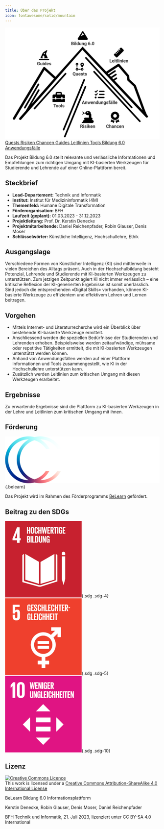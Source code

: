 ```yaml
---
title: Über das Projekt
icon: fontawesome/solid/mountain
---
```


<div class="overview">
        <img alt="" class="map" src="mountain.svg">
        <a class="" href="../quests/" style="left: 40.5%; top: 27.9%; cursor: pointer;">
         Quests
        </a>
        <a class="" href="../chancenrisiken/risiken" style="top: 72.8%; left: 45.8%; cursor: pointer;">
         Risiken
        </a>
        <a class="" href="../chancenrisiken/chancen" style="top: 73.1%; left: 63.6%; cursor: pointer;">
         Chancen
        </a>
        <a class="" href="../guides/" style="top: 18.2%; left: 17.9%; cursor: pointer;">
         Guides
        </a>
        <a class="" href="../leitlinien/" style="left: 65.5%; top: 15.6%; cursor: pointer;">
         Leitlinien
        </a>
        <a class="" href="../tools/" style="left: 27%; top: 55.2%; cursor: pointer;">
         Tools
        </a>
        <a class="" href="./" style="left: 42.3%; top: 0.8%; cursor: pointer;">
         Bildung 6.0
        </a>
        <a class="" href="../anwendungsf%C3%A4lle/" style="left: 49%; top: 52.9%; width: 25%; cursor: pointer;">
         Anwendungsfälle
        </a>
       </div>

Das Projekt Bildung 6.0 stellt relevante und verlässliche Informationen und Empfehlungen zum richtigen Umgang mit KI-basierten Werkzeugen für Studierende und Lehrende auf einer Online-Plattform bereit.

## Steckbrief

- **Lead-Departement:** Technik und Informatik
- **Institut:** Institut für Medizininformatik I4MI
- **Themenfeld:** Humane Digitale Transformation
- **Förderorganisation:** BFH
- **Laufzeit (geplant):** 01.03.2023 - 31.12.2023
- **Projektleitung:** Prof. Dr. Kerstin Denecke
- **Projektmitarbeitende:** Daniel Reichenpfader, Robin Glauser, Denis Moser
- **Schlüsselwörter:** Künstliche Intelligenz, Hochschullehre, Ethik

## Ausgangslage

Verschiedene Formen von Künstlicher Intelligenz (KI) sind mittlerweile in vielen Bereichen des Alltags präsent. Auch in der Hochschulbildung besteht Potenzial, Lehrende und Studierende mit KI-basierten Werkzeugen zu unterstützen. Zum jetzigen Zeitpunkt agiert KI nicht immer verlässlich – eine kritische Reflexion der KI-generierten Ergebnisse ist somit unerlässlich. Sind jedoch die entsprechenden «Digital Skills» vorhanden, können KI-basierte Werkzeuge zu effizientem und effektivem Lehren und Lernen beitragen.

## Vorgehen

- Mittels Internet- und Literaturrecherche wird ein Überblick über bestehende KI-basierte Werkzeuge ermittelt. 
- Anschliessend werden die speziellen Bedürfnisse der Studierenden und Lehrenden erhoben. Beispielsweise werden zeitaufwändige, mühsame oder repetitive Tätigkeiten ermittelt, die mit KI-basierten Werkzeugen unterstützt werden können. 
- Anhand von Anwendungsfällen werden auf einer Plattform Informationen und Tools zusammengestellt, wie KI in der Hochschullehre unterstützen kann. 
- Zusätzlich werden Leitlinien zum kritischen Umgang mit diesen Werkzeugen erarbeitet.

## Ergebnisse

Zu erwartende Ergebnisse sind die Plattform zu KI-basierten Werkzeugen in der Lehre und Leitlinien zum kritischen Umgang mit ihnen.

## Förderung

![Belearn](belearn.png){.belearn}


Das Projekt wird im Rahmen des Förderprogramms [BeLearn](https://belearn.swiss/projekt/bildung-6-0-lernen-und-lehren-mit-ku%cc%88nstlicher-intelligenz-inklusion-statt-disruption/) gefördert.

## Beitrag zu den SDGs

![4: Hochwertige Bildung](E-WEB-Goal-3-de.png){.sdg .sdg-4}
![5: Geschlechtergleichheit](E-WEB-Goal-4-de.png){.sdg .sdg-5}
![10: Weniger Ungleichheiten](E-WEB-Goal-9-de.png){.sdg .sdg-10}

## Lizenz

<a rel="license" href="http://creativecommons.org/licenses/by-sa/4.0/"><img alt="Creative Commons Licence" style="border-width:0" src="https://i.creativecommons.org/l/by-sa/4.0/88x31.png" /></a><br />This work is licensed under a <a rel="license" href="http://creativecommons.org/licenses/by-sa/4.0/">Creative Commons Attribution-ShareAlike 4.0 International License</a>

BeLearn Bildung 6.0 Informationsplattform

Kerstin Denecke, Robin Glauser, Denis Moser, Daniel Reichenpfader 

BFH Technik und Informatik, 21. Juli 2023, lizenziert unter CC BY-SA 4.0 International
